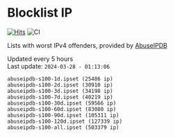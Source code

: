 # Blocklist IP

[![Hits](https://hits.seeyoufarm.com/api/count/incr/badge.svg?url=https%3A%2F%2Fgithub.com%2Fborestad%2Fblocklist-ip%2F&count_bg=%2379C83D&title_bg=%23555555&icon=&icon_color=%23E7E7E7&title=hits&edge_flat=false)](https://hits.seeyoufarm.com)  ![CI](https://img.shields.io/github/workflow/status/borestad/blocklist-ip/CI?style=flat-square)

Lists with worst IPv4 offenders, provided by [AbuseIPDB](https://www.abuseipdb.com/)

<!-- FOOTER-PLACEHOLDER -->
Updated every 5 hours<br>
Last update: `2024-03-28 - 01:13:06`
```
abuseipdb-s100-1d.ipset (25486 ip)
abuseipdb-s100-2d.ipset (30910 ip)
abuseipdb-s100-3d.ipset (34198 ip)
abuseipdb-s100-7d.ipset (40219 ip)
abuseipdb-s100-30d.ipset (59566 ip)
abuseipdb-s100-60d.ipset (83080 ip)
abuseipdb-s100-90d.ipset (105311 ip)
abuseipdb-s100-120d.ipset (127339 ip)
abuseipdb-s100-all.ipset (503379 ip)
```
